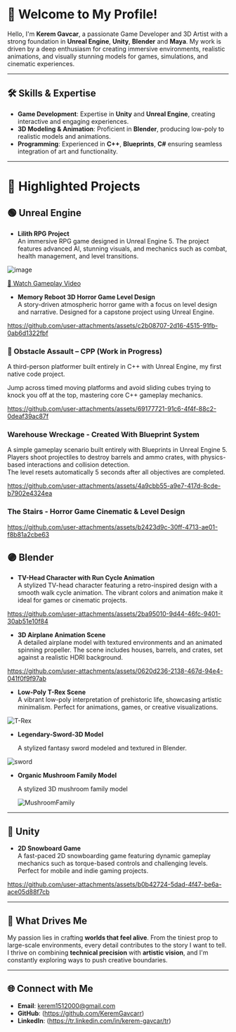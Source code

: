 # 👋 Welcome to My Profile!

Hello, I'm **Kerem Gavcar**, a passionate Game Developer and 3D Artist with a strong foundation in **Unreal Engine**, **Unity**, **Blender** and **Maya**. My work is driven by a deep enthusiasm for creating immersive environments, realistic animations, and visually stunning models for games, simulations, and cinematic experiences.

---

## 🛠 Skills & Expertise
- **Game Development**: Expertise in **Unity** and **Unreal Engine**, creating interactive and engaging experiences.
- **3D Modeling & Animation**: Proficient in **Blender**, producing low-poly to realistic models and animations.
- **Programming**: Experienced in **C++**, **Blueprints**, **C#** ensuring seamless integration of art and functionality.

---

# 🚀 Highlighted Projects

## 🟢 Unreal Engine
- **Lilith RPG Project**  
  An immersive RPG game designed in Unreal Engine 5. The project features advanced AI, stunning visuals, and mechanics such as combat, health management, and level transitions.  

![image](https://github.com/user-attachments/assets/ef766c3a-ebe1-42fb-839d-f2f2a525ab5f)

[🎥 Watch Gameplay Video](https://youtu.be/FgiQLnGe0vU)

- **Memory Reboot 3D Horror Game Level Design**  
  A story-driven atmospheric horror game with a focus on level design and narrative. Designed for a capstone project using Unreal Engine.  

https://github.com/user-attachments/assets/c2b08707-2d16-4515-91fb-0ab6d1322fbf

### 🔨 Obstacle Assault – CPP (Work in Progress)

A third-person platformer built entirely in C++ with Unreal Engine, my first native code project.

Jump across timed moving platforms and avoid sliding cubes trying to knock you off at the top, mastering core C++ gameplay mechanics.

https://github.com/user-attachments/assets/69177721-91c6-4f4f-88c2-0deaf39ac87f

### Warehouse Wreckage - Created With Blueprint System

A simple gameplay scenario built entirely with Blueprints in Unreal Engine 5.  
Players shoot projectiles to destroy barrels and ammo crates, with physics-based interactions and collision detection.  
The level resets automatically 5 seconds after all objectives are completed.

https://github.com/user-attachments/assets/4a9cbb55-a9e7-417d-8cde-b7902e4324ea

### The Stairs - Horror Game Cinematic & Level Design

https://github.com/user-attachments/assets/b2423d9c-30ff-4713-ae01-f8b81a2cbe63

## 🟣 Blender
- **TV-Head Character with Run Cycle Animation**  
  A stylized TV-head character featuring a retro-inspired design with a smooth walk cycle animation. The vibrant colors and animation make it ideal for games or cinematic projects.  

https://github.com/user-attachments/assets/2ba95010-9d44-46fc-9401-30ab51e10f84

- **3D Airplane Animation Scene**  
  A detailed airplane model with textured environments and an animated spinning propeller. The scene includes houses, barrels, and crates, set against a realistic HDRI background.

https://github.com/user-attachments/assets/0620d236-2138-467d-94e4-041f0f9f97ab

- **Low-Poly T-Rex Scene**  
  A vibrant low-poly interpretation of prehistoric life, showcasing artistic minimalism. Perfect for animations, games, or creative visualizations.  

![T-Rex](https://github.com/user-attachments/assets/da9bff5d-88ca-4ff5-9cba-ccc3c8ce3721)

- **Legendary-Sword-3D Model**  

  A stylized fantasy sword modeled and textured in Blender.

![sword](https://github.com/user-attachments/assets/3bd22684-4939-4638-ad2d-da5e596b62ac)

- **Organic Mushroom Family Model**
  
  A stylized 3D mushroom family model

  ![MushroomFamily](https://github.com/user-attachments/assets/b3226e9b-122f-43f1-a995-19804e7fc2f9)

---

## 🔵 Unity
- **2D Snowboard Game**  
  A fast-paced 2D snowboarding game featuring dynamic gameplay mechanics such as torque-based controls and challenging levels. Perfect for mobile and indie gaming projects.  

https://github.com/user-attachments/assets/b0b42724-5dad-4f47-be6a-ace05d88f7cb

---

## 🌟 What Drives Me
My passion lies in crafting **worlds that feel alive**. From the tiniest prop to large-scale environments, every detail contributes to the story I want to tell. I thrive on combining **technical precision** with **artistic vision**, and I'm constantly exploring ways to push creative boundaries.

---

## 🌐 Connect with Me
- **Email**: kerem1512000@gmail.com 
- **GitHub**: (https://github.com/KeremGavcarr)
- **LinkedIn**: (https://tr.linkedin.com/in/kerem-gavcar/tr)
